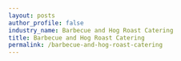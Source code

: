 ```yaml
---
layout: posts 
author_profile: false 
industry_name: Barbecue and Hog Roast Catering
title: Barbecue and Hog Roast Catering
permalink: /barbecue-and-hog-roast-catering
---
```

